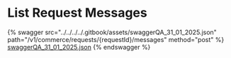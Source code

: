 # List Request Messages

{% swagger src="../../../../.gitbook/assets/swaggerQA_31_01_2025.json" path="/v1/commerce/requests/{requestId}/messages" method="post" %}
[swaggerQA_31_01_2025.json](../../../../.gitbook/assets/swaggerQA_31_01_2025.json)
{% endswagger %}
